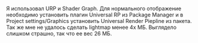 Я использовал URP и Shader Graph. Для нормального отображение необходимо установить плагин Universal RP из Package Manager и в Project settings/Graphics установить Universal Render Piepline из пакета.
Так же мне не удалось сделать lightmap менее 4х МБ. Выглядело слишком страшно, так что ее вес 26 МБ.
